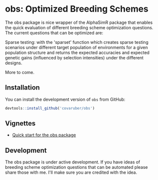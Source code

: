 # obs: Optimized Breeding Schemes

The obs package is nice wrapper of the AlphaSimR package that enables the 
quick evaluation of different breeding scheme optimization questions. The current
questions that can be optimized are:

Sparse testing: with the 'sparset' function which creates
sparse testing scenarios under different target population of environments for 
a given population structure and returns the expected accuracies and expected
genetic gains (influenced by selection intensities) under the different designs.

More to come.

## Installation

You can install the development version of `obs` from GitHub:

``` r
devtools::install_github('covaruber/obs')
```

## Vignettes

 - [Quick start for the obs package](https://cran.r-project.org/package=obs/vignettes/obs_intro.pdf)
 
## Development

The obs package is under active development. If you have ideas of breeding scheme optimization
questions that can be automated please share those with me. I'll make sure you are credited with
the idea.
